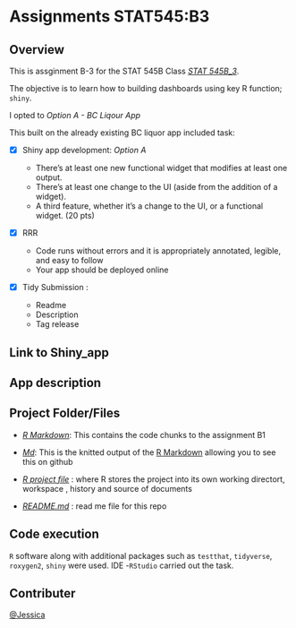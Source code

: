 # Assignments STAT545:B3

## Overview
This is assginment B-3 for the STAT 545B Class *[STAT 545B_3](https://stat545.stat.ubc.ca/assignments/assignment-b3/)*. 

The objective is to learn how to building dashboards using key R function; `shiny`. 

I opted to *Option A - BC Liqour App*

This built on the already existing BC liquor app included task:

- [x] Shiny app development: *Option A*
  * There’s at least one new functional widget that modifies at least one output. 
  * There’s at least one change to the UI (aside from the addition of a widget).
  * A third feature, whether it’s a change to the UI, or a functional widget. (20 pts)

- [x] RRR
  * Code runs without errors and it is appropriately annotated, legible, and easy to follow
  * Your app should be deployed online


- [x] Tidy Submission :
  * Readme
  * Description 
  * Tag release
  
## Link to Shiny_app   

## App description
  
## Project Folder/Files
* *[R Markdown](/Ass_B1.Rmd)*: This contains the code chunks to the assignment B1

* *[Md](/Ass_B1.md)*: This is the knitted output of the [R Markdown](/Ass_B1.Rmd)  allowing you to see this on github 

* *[R project file](/STAT545B-JENMUKIRI.Rproj)* : where R stores the project into its own working directort, workspace , history and source of documents

* *[README.md](/README.md)* : read me file for this repo

## Code execution
 `R` software along with additional packages such as `testthat`, `tidyverse`, `roxygen2`, `shiny` were used. 
 IDE -`RStudio` carried out the task.

## Contributer
[@Jessica](https://github.com/JENMukiri)
